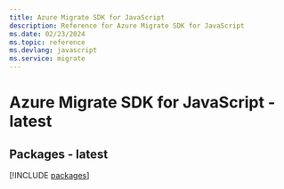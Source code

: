 ```yaml
---
title: Azure Migrate SDK for JavaScript
description: Reference for Azure Migrate SDK for JavaScript
ms.date: 02/23/2024
ms.topic: reference
ms.devlang: javascript
ms.service: migrate
---
```

# Azure Migrate SDK for JavaScript - latest
## Packages - latest
[!INCLUDE [packages](migrate-index.md)]